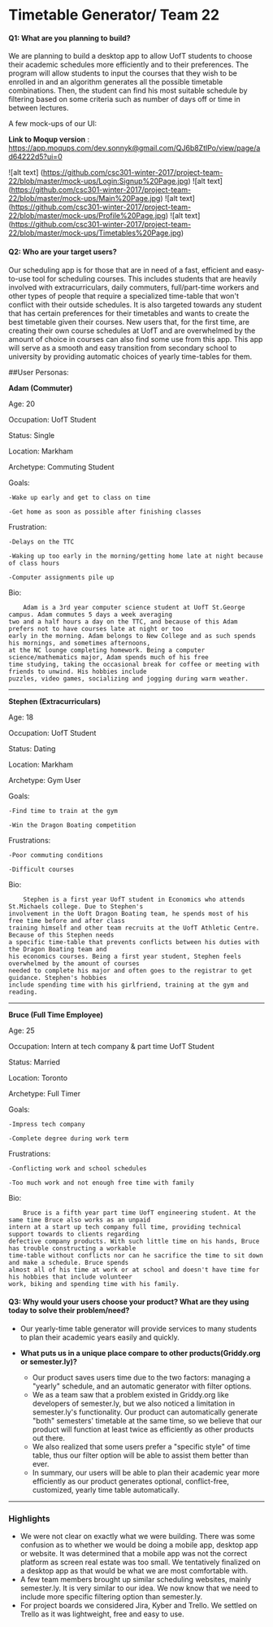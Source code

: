 ﻿# Timetable Generator/ Team 22

#### Q1: What are you planning to build?

We are planning to build a desktop app to allow UofT students to choose their academic schedules more efficiently and to their preferences.
The program will allow students to input the courses that they wish to be enrolled in and an algorithm generates all the possible timetable
combinations. Then, the student can find his most suitable schedule by filtering based on some criteria such as number of days off or time
in between lectures.

A few mock-ups of our UI:

**Link to Moqup version** : https://app.moqups.com/dev.sonnyk@gmail.com/QJ6b8ZtlPo/view/page/ad64222d5?ui=0

![alt text]  (https://github.com/csc301-winter-2017/project-team-22/blob/master/mock-ups/Login:Signup%20Page.jpg)
![alt text] (https://github.com/csc301-winter-2017/project-team-22/blob/master/mock-ups/Main%20Page.jpg)
![alt text] (https://github.com/csc301-winter-2017/project-team-22/blob/master/mock-ups/Profile%20Page.jpg)
![alt text] (https://github.com/csc301-winter-2017/project-team-22/blob/master/mock-ups/Timetables%20Page.jpg)


#### Q2: Who are your target users?

Our scheduling app is for those that are in need of a fast, efficient and easy-to-use tool for scheduling courses.  This includes
students that are heavily involved with extracurriculars, daily commuters, full/part-time workers and other types of people that require
a specialized time-table that won't conflict with their outside schedules. It is also targeted towards any student that has certain
preferences for their timetables and wants to create the best timetable given their courses.  New users that, for the first time, are
creating their own course schedules at UofT and are overwhelmed by the amount of choice in courses can also find some use from this app. 
This app will serve as a smooth and easy transition from secondary school to university by providing automatic choices of yearly time-tables
for them.

##User Personas:

**Adam (Commuter)**

Age: 20

Occupation: UofT Student

Status: Single

Location: Markham

Archetype: Commuting Student

Goals: 	

	-Wake up early and get to class on time

	-Get home as soon as possible after finishing classes

Frustration:

	-Delays on the TTC

	-Waking up too early in the morning/getting home late at night because of class hours

	-Computer assignments pile up

Bio:

		Adam is a 3rd year computer science student at UofT St.George campus. Adam commutes 5 days a week averaging
  	two and a half hours a day on the TTC, and because of this Adam prefers not to have courses late at night or too
	early in the morning. Adam belongs to New College and as such spends his mornings, and sometimes afternoons,
	at the NC lounge completing homework. Being a computer science/mathematics major, Adam spends much of his free
	time studying, taking the occasional break for coffee or meeting with friends to unwind. His hobbies include
	puzzles, video games, socializing and jogging during warm weather.

__________________________________________________________________________________________________________________

**Stephen (Extracurriculars)**

Age: 18

Occupation: UofT Student

Status: Dating

Location: Markham

Archetype: Gym User

Goals:

	-Find time to train at the gym

	-Win the Dragon Boating competition

Frustrations:

	-Poor commuting conditions

	-Difficult courses

Bio:

		Stephen is a first year UofT student in Economics who attends St.Michaels college. Due to Stephen's
	involvement in the Uoft Dragon Boating team, he spends most of his free time before and after class
	training himself and other team recruits at the UofT Athletic Centre. Because of this Stephen needs
	a specific time-table that prevents conflicts between his duties with the Dragon Boating team and
	his economics courses. Being a first year student, Stephen feels overwhelmed by the amount of courses
	needed to complete his major and often goes to the registrar to get guidance. Stephen's hobbies
	include spending time with his girlfriend, training at the gym and reading.

______________________________________________________________________________________________________________

**Bruce (Full Time Employee)**

Age: 25

Occupation: Intern at tech company & part time UofT Student

Status: Married

Location: Toronto

Archetype: Full Timer

Goals:

	-Impress tech company

	-Complete degree during work term

Frustrations:

	-Conflicting work and school schedules

	-Too much work and not enough free time with family

Bio:

		Bruce is a fifth year part time UofT engineering student. At the same time Bruce also works as an unpaid
	intern at a start up tech company full time, providing technical support towards to clients regarding
	defective company products. With such little time on his hands, Bruce has trouble constructing a workable
	time-table without conflicts nor can he sacrifice the time to sit down and make a schedule. Bruce spends
	almost all of his time at work or at school and doesn't have time for his hobbies that include volunteer
	work, biking and spending time with his family.


#### Q3: Why would your users choose your product? What are they using today to solve their problem/need?

* Our yearly-time table generator will provide services to many students to plan their academic years easily and quickly.

* **What puts us in a unique place compare to other products(Griddy.org or semester.ly)?**
  * Our product saves users time due to the two factors: managing a "yearly" schedule, and an automatic generator with filter options.
  * We as a team saw that a problem existed in Griddy.org like developers of semester.ly, but we also noticed a limitation in semester.ly's
  functionality.  Our product can automatically generate "both" semesters' timetable at the same time, so we believe that our product
  will function at least twice as efficiently as other products out there.
  * We also realized that some users prefer a "specific style" of time table, thus our filter option will be able to assist them better than
  ever.
  * In summary, our users will be able to plan their academic year more efficiently as our product generates optional, conflict-free,
  customized, yearly time table automatically.


----

### Highlights

* We were not clear on exactly what we were building. There was some confusion as to whether we would be doing a mobile app, desktop app or
website. It was determined that a mobile app was not the correct platform as screen real estate was too small. We tentatively finalized on a
desktop app as that would be what we are most comfortable with.
* A few team members brought up similar scheduling websites, mainly semester.ly. It is very similar to our idea. We now know that we need to
include more specific filtering option than semester.ly.
* For project boards we considered Jira, Kyber and Trello. We settled on Trello as it was lightweight, free and easy to use.
